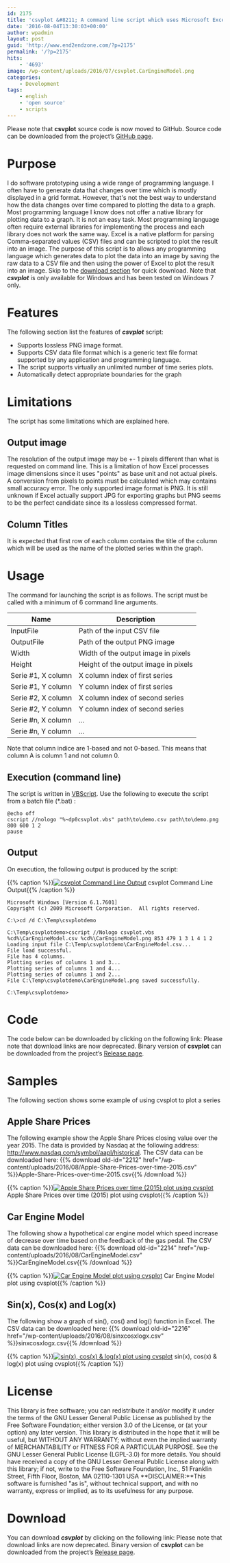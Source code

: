```yaml
---
id: 2175
title: 'csvplot &#8211; A command line script which uses Microsoft Excel to plot a graph from a Comma-separated values (CSV) file'
date: '2016-08-04T13:30:03+00:00'
author: wpadmin
layout: post
guid: 'http://www.end2endzone.com/?p=2175'
permalink: '/?p=2175'
hits:
    - '4693'
image: /wp-content/uploads/2016/07/csvplot.CarEngineModel.png
categories:
    - Development
tags:
    - english
    - 'open source'
    - scripts
---
```


Please note that **csvplot** source code is now moved to GitHub. Source code can be downloaded from the project’s [GitHub page](http://github.com/end2endzone/csvplot).

# Purpose

I do software prototyping using a wide range of programming language. I often have to generate data that changes over time which is mostly displayed in a grid format. However, that's not the best way to understand how the data changes over time compared to plotting the data to a graph. Most programming language I know does not offer a native library for plotting data to a graph. It is not an easy task. Most programming language often require external libraries for implementing the process and each library does not work the same way. Excel is a native platform for parsing Comma-separated values (CSV) files and can be scripted to plot the result into an image. The purpose of this script is to allows any programming language which generates data to plot the data into an image by saving the raw data to a CSV file and then using the power of Excel to plot the result into an image. Skip to the [download section](#Download) for quick download. Note that ***csvplot*** is only available for Windows and has been tested on Windows 7 only.

# Features

The following section list the features of ***csvplot*** script:

- Supports lossless PNG image format.
- Supports CSV data file format which is a generic text file format supported by any application and programming language.
- The script supports virtually an unlimited number of time series plots.
- Automatically detect appropriate boundaries for the graph

# Limitations

The script has some limitations which are explained here.

## Output image

The resolution of the output image may be +- 1 pixels different than what is requested on command line. This is a limitation of how Excel processes image dimensions since it uses "points" as base unit and not actual pixels. A conversion from pixels to points must be calculated which may contains small accuracy error. The only supported image format is PNG. It is still unknown if Excel actually support JPG for exporting graphs but PNG seems to be the perfect candidate since its a lossless compressed format.

## Column Titles

It is expected that first row of each column contains the title of the column which will be used as the name of the plotted series within the graph.

# Usage

The command for launching the script is as follows. The script must be called with a minimum of 6 command line arguments.

| Name | Description |
|---|---|
| InputFile | Path of the input CSV file |
| OutputFile | Path of the output PNG image |
| Width | Width of the output image in pixels |
| Height | Height of the output image in pixels |
| Serie #1, X column | X column index of first series |
| Serie #1, Y column | Y column index of first series |
| Serie #2, X column | X column index of second series |
| Serie #2, Y column | Y column index of second series |
| Serie #n, X column | ... |
| Serie #n, Y column | ... |

Note that column indice are 1-based and not 0-based. This means that column A is column 1 and not column 0.

## Execution (command line)

The script is written in [VBScript](http://en.wikipedia.org/wiki/VBScript). Use the following to execute the script from a batch file (\*.bat) :

```
@echo off
cscript //nologo "%~dp0csvplot.vbs" path\to\demo.csv path\to\demo.png 800 600 1 2
pause
```

## Output

On execution, the following output is produced by the script:

{{% caption %}}[![csvplot Command Line Output](https://www.end2endzone.com/wp-content/uploads/2016/07/csvplot-command-line-output.png)](https://www.end2endzone.com/wp-content/uploads/2016/07/csvplot-command-line-output.png) csvplot Command Line Output{{% /caption %}}

```
Microsoft Windows [Version 6.1.7601]
Copyright (c) 2009 Microsoft Corporation.  All rights reserved.

C:\>cd /d C:\Temp\csvplotdemo

C:\Temp\csvplotdemo>cscript //Nologo csvplot.vbs %cd%\CarEngineModel.csv %cd%\CarEngineModel.png 853 479 1 3 1 4 1 2 Loading input file C:\Temp\csvplotdemo\CarEngineModel.csv...
File load successful.
File has 4 columns.
Plotting series of columns 1 and 3...
Plotting series of columns 1 and 4...
Plotting series of columns 1 and 2...
File C:\Temp\csvplotdemo\CarEngineModel.png saved successfully.

C:\Temp\csvplotdemo>
```

# Code

The code below can be downloaded by clicking on the following link: Please note that download links are now deprecated. Binary version of **csvplot** can be downloaded from the project’s [Release page](http://github.com/end2endzone/csvplot/releases/latest).

# Samples

The following section shows some example of using cvsplot to plot a series

## Apple Share Prices

The following example show the Apple Share Prices closing value over the year 2015. The data is provided by Nasdaq at the following address: <http://www.nasdaq.com/symbol/aapl/historical>. The CSV data can be downloaded here: {{% download old-id="2212" href="/wp-content/uploads/2016/08/Apple-Share-Prices-over-time-2015.csv" %}}Apple-Share-Prices-over-time-2015.csv{{% /download %}}

{{% caption %}}[![Apple Share Prices over time (2015) plot using cvsplot](https://www.end2endzone.com/wp-content/uploads/2016/08/Apple-Share-Prices-over-time-2015.png)](https://www.end2endzone.com/wp-content/uploads/2016/08/Apple-Share-Prices-over-time-2015.png) Apple Share Prices over time (2015) plot using cvsplot{{% /caption %}}

## Car Engine Model

The following show a hypothetical car engine model which speed increase of decrease over time based on the feedback of the gas pedal. The CSV data can be downloaded here: {{% download old-id="2214" href="/wp-content/uploads/2016/08/CarEngineModel.csv" %}}CarEngineModel.csv{{% /download %}}

{{% caption %}}[![Car Engine Model plot using cvsplot](https://www.end2endzone.com/wp-content/uploads/2016/07/csvplot.CarEngineModel.png)](https://www.end2endzone.com/wp-content/uploads/2016/07/csvplot.CarEngineModel.png) Car Engine Model plot using cvsplot{{% /caption %}}

## Sin(x), Cos(x) and Log(x)

The following show a graph of sin(), cos() and log() function in Excel. The CSV data can be downloaded here: {{% download old-id="2216" href="/wp-content/uploads/2016/08/sinxcosxlogx.csv" %}}sinxcosxlogx.csv{{% /download %}}

{{% caption %}}[![sin(x), cos(x) & log(x) plot using cvsplot](https://www.end2endzone.com/wp-content/uploads/2016/08/sinxcosxlogx.png)](https://www.end2endzone.com/wp-content/uploads/2016/08/sinxcosxlogx.png) sin(x), cos(x) &amp; log(x) plot using cvsplot{{% /caption %}}

# License

This library is free software; you can redistribute it and/or modify it under the terms of the GNU Lesser General Public License as published by the Free Software Foundation; either version 3.0 of the License, or (at your option) any later version. This library is distributed in the hope that it will be useful, but WITHOUT ANY WARRANTY; without even the implied warranty of MERCHANTABILITY or FITNESS FOR A PARTICULAR PURPOSE. See the GNU Lesser General Public License (LGPL-3.0) for more details. You should have received a copy of the GNU Lesser General Public License along with this library; if not, write to the Free Software Foundation, Inc., 51 Franklin Street, Fifth Floor, Boston, MA 02110-1301 USA **DISCLAIMER:**This software is furnished "as is", without technical support, and with no warranty, express or implied, as to its usefulness for any purpose.

# Download

You can download ***csvplot*** by clicking on the following link: Please note that download links are now deprecated. Binary version of **csvplot** can be downloaded from the project’s [Release page](http://github.com/end2endzone/csvplot/releases/latest).
